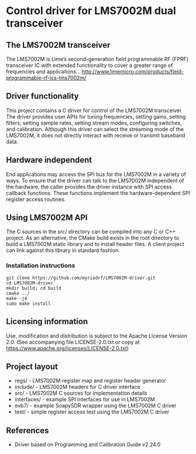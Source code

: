 # Control driver for LMS7002M dual transceiver

## The LMS7002M transceiver

The LMS7002M is Lime’s second-generation field programmable RF (FPRF) transceiver IC
with extended functionality to cover a greater range of frequencies and applications...
http://www.limemicro.com/products/field-programmable-rf-ics-lms7002m/

## Driver functionality

This project contains a C driver for control of the LMS7002M transceiver.
The driver provides user APIs for tuning frequencies, setting gains, setting filters,
setting sample rates, setting stream modes, configuring switches, and calibration.
Although this driver can select the streaming mode of the LMS7002M,
it does not directly interact with receive or transmit baseband data.

## Hardware independent

End applications may access the SPI bus for the LMS7002M in a variety of ways.
To ensure that the driver can talk to the LMS7002M independent of the hardware,
the caller provides the driver instance with SPI access callback functions.
These functions implement the hardware-dependent SPI register access routines.

## Using LMS7002M API

The C sources in the src/ directory can be compiled into any C or C++ project.
As an alternative, the CMake build exists in the root directory
to build a LMS7002M static library and to install header files.
A client project can link against this library in standard fashion.

### Installation instructions

```
git clone https://github.com/myriadrf/LMS7002M-driver.git
cd LMS7002M-driver
mkdir build; cd build
cmake ../
make -j4
sudo make install
```

## Licensing information

Use, modification and distribution is subject to the Apache License
Version 2.0. (See accompanying file LICENSE-2.0.txt or copy at
https://www.apache.org/licenses/LICENSE-2.0.txt)

## Project layout

* regs/ - LMS7002M register map and register header generator
* include/ - LMS7002M headers for C driver interface
* src/ - LMS7002M C sources for implementation details
* interfaces/ - example SPI interfaces for use in LMS7002M
* evb7/ - example SoapySDR wrapper using the LMS7002M C driver
* test/ - simple register access test using the LMS7002M C driver

## References

* Driver based on Programming and Calibration Guide v2.24.0
